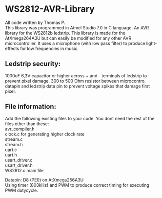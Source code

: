 # WS2812-AVR-Library
All code written by Thomas P.  
This library was programmed in Atmel Studio 7.0 in C language. An AVR library for the WS2812b ledstrip. This library is made for the AtXmega264A3U but can easily be modified for any other AVR microcontroller. It uses a microphone (with low pass filter) to produce light-effects for low frequencies in music.

## Ledstrip security:  
1000uF 6,3V capacitor or higher across + and - terminals of ledstrip to prevent pixel damage. 300 to 500 Ohm resistor between microcontro. datapin and ledstrip data pin to prevent voltage spikes that damage first pixel.

## File information:
Add the following existing files to your code. You dont need the rest of the files other than these:  
  avr_compiler.h  
  clock.c   for generating higher clock rate  
  stream.c  
  stream.h  
  uart.c  
  uart.h  
  usart_driver.c  
  usart_driver.h  
  WS2812.c  main file  
  
Datapin: D8 (PE0) on AtXmega256A3U  
Using timer (800kHz) and PWM to produce correct timing for executing PWM dutycycle.
